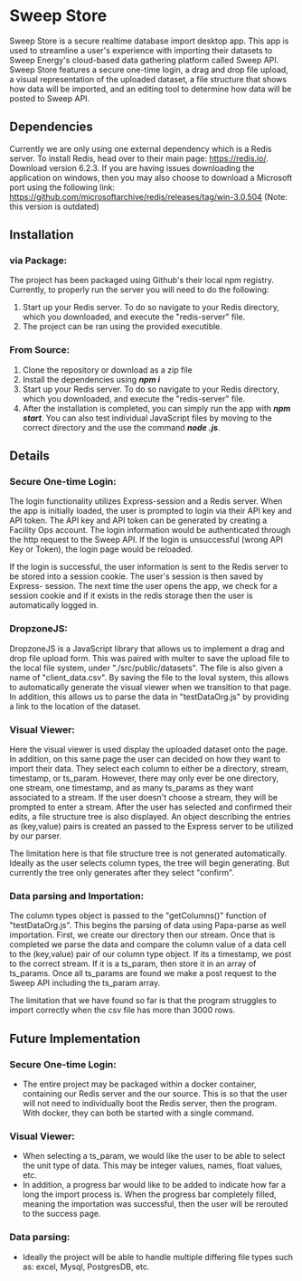 # Sweep Store
Sweep Store is a secure realtime database import desktop app. This app is used to streamline a user's experience with importing their datasets
to Sweep Energy's cloud-based data gathering platform called Sweep API. Sweep Store features a secure one-time login, a drag and drop file upload, a visual representation of the uploaded dataset, a file structure that shows how data will be imported, and an editing tool to determine how data will be posted to Sweep API. 

## Dependencies
  Currently we are only using one external dependency which is a Redis server. To install Redis, head over to their main page: https://redis.io/.
  Download version 6.2.3. If you are having issues downloading the application on windows, then you may also choose to download a Microsoft port 
  using the following link: https://github.com/microsoftarchive/redis/releases/tag/win-3.0.504 (Note: this version is outdated)
  
## Installation
### via Package:
  The project has been packaged using Github's their local npm registry. Currently, to properly run the server you will need to do the following:
  1. Start up your Redis server. To do so navigate to your Redis directory, which you downloaded, and execute the "redis-server" file.
  2. The project can be ran using the provided executible.
  
### From Source:
1. Clone the repository or download as a zip file
2. Install the dependencies using ***npm i***
3. Start up your Redis server. To do so navigate to your Redis directory, which you downloaded, and execute the "redis-server" file.
4. After the installation is completed, you can simply run the app  with ***npm start***. You can also test individual JavaScript files by moving to the correct directory and the use the command ***node <file>.js***.

## Details
### Secure One-time Login:
  The login functionality utilizes Express-session and a Redis server. When the app is initially loaded, the user is prompted to login via their API key and API 
  token. The API key and API token can be generated by creating a Facility Ops account. The login information would be authenticated through the http request to the
  Sweep API. If the login is unsuccessful (wrong API Key or Token), the login page would be reloaded.
  
  If the login is successful, the user information is sent to the Redis server to be stored into a session cookie. The user's session is then saved by Express-  session. The next time the user opens the app, we check for a session cookie and if it exists in the redis storage then the user is automatically logged in.
  
### DropzoneJS:
  DropzoneJS is a JavaScript library that allows us to implement a drag and drop file upload form. This was paired with multer to save the upload file to 
  the local file system, under "./src/public/datasets". The file is also given a name of "client_data.csv". By saving the file to the loval system, this 
  allows to automatically generate the visual viewer when we transition to that page. In addition, this allows us to parse the data in "testDataOrg.js" by 
  providing a link to the location of the dataset. 
  
### Visual Viewer:
  Here the visual viewer is used display the uploaded dataset onto the page. In addition, on this same page the user can decided on how they want to import their
  data. They select each column to either be a directory, stream, timestamp, or ts_param. However, there may only ever be one directory, one stream, 
  one timestamp, and as many ts_params as they want associated to a stream. If the user doesn't choose a stream, they will be prompted to enter a stream. 
  After the user has selected and confirmed their edits, a file structure tree is also displayed. An object describing the entries as (key,value) pairs is created 
  an passed to the Express server to be utilized by our parser.

  The limitation here is that file structure tree is not generated automatically. Ideally as the user selects column types, the tree will begin generating. 
  But currently the tree only generates after they select "confirm".
  
### Data parsing and Importation:
  The column types object is passed to the "getColumns()" function of "testDataOrg.js". This begins the parsing of data using Papa-parse as well importation. 
  First, we create our directory then our stream. Once that is completed we parse the data and compare the column value of a data cell to the (key,value) pair 
  of our column type object. If its a timestamp, we post to the correct stream. If it is a ts_param, then store it in an array of ts_params. Once all ts_params 
  are found we make a post request to the Sweep API including the ts_param array.
  
  The limitation that we have found so far is that the program struggles to import correctly when the csv file has more than 3000 rows.
  
## Future Implementation
### Secure One-time Login:
  - The entire project may be packaged within a docker container, containing our Redis server and the our source. This is so that the user will not need to
  individually boot the Redis server, then the program. With docker, they can both be started with a single command. 
  
### Visual Viewer:
  - When selecting a ts_param, we would like the user to be able to select the unit type of data. This may be integer values, names, float values, etc.
  - In addition, a progress bar would like to be added to indicate how far a long the import process is. When the progress bar completely filled, meaning
  the importation was successful, then the user will be rerouted to the success page.
  
### Data parsing: 
  - Ideally the project will be able to handle multiple differing file types such as: excel, Mysql, PostgresDB, etc.
